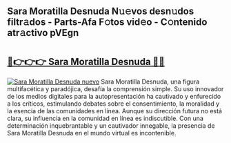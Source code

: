 ## Sara Moratilla Desnuda N𝚞𝚎vos desn𝚞dos filtr𝚊dos - Parts-Afa F𝚘tos vid𝚎o - C𝚘ntenido atr𝚊ctivo pVEgn

# <h2><a href="http://mb5pz4.tromn.icu/?c=Sara+Moratilla+Desnuda">🔗👉👉👉 Sara Moratilla Desnuda 🔗🔗</a></h2>

[![Sara Moratilla Desnuda nuevo](https://i.imgur.com/pEAQMta.gif)](http://mb5pz4.tromn.icu/?c=Sara+Moratilla+Desnuda)
Sara Moratilla Desnuda, una figura multifacética y paradójica, desafía la comprensión simple. Su uso innovador de los medios digitales para la autopresentación ha cautivado y enfurecido a los críticos, estimulando debates sobre el consentimiento, la moralidad y la esencia de las comunidades en línea. Aunque su dirección futura no está clara, su influencia en la comunidad en línea es indiscutible. Con una determinación inquebrantable y un cautivador innegable, la presencia de Sara Moratilla Desnuda en el mundo virtual es incontenible.
